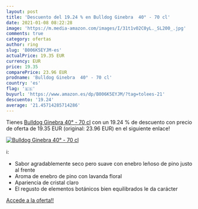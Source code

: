 ```yaml
---
layout: post
title: 'Descuento del 19.24 % en Bulldog Ginebra  40° - 70 cl'
date: 2021-01-08 08:22:28
image: 'https://m.media-amazon.com/images/I/31t1v02C0yL._SL200_.jpg'
comments: true
category: ofertas
author: ring
slug: 'B006K5EYJM-es'
actualPrice: 19.35 EUR
currency: EUR
price: 19.35
comparePrice: 23.96 EUR
prodname: 'Bulldog Ginebra  40° - 70 cl'
country: 'es'
flag: '🇪🇸'
buyurl: 'https://www.amazon.es/dp/B006K5EYJM/?tag=tolees-21'
descuento: '19.24'
average: '21.45714285714286'
---
```


Tienes [Bulldog Ginebra  40° - 70 cl](https://www.amazon.es/dp/B006K5EYJM/?tag=tolees-21) con un 19.24 % de descuento con precio de oferta de 19.35 EUR (original: 23.96 EUR) en el siguiente enlace!

[![Bulldog Ginebra  40° - 70 cl](https://m.media-amazon.com/images/I/31t1v02C0yL._SL200_.jpg)](https://www.amazon.es/dp/B006K5EYJM/?tag=tolees-21)

ℹ️:

- Sabor agradablemente seco pero suave con enebro leñoso de pino justo al frente
- Aroma de enebro de pino con lavanda floral
- Apariencia de cristal claro
- El regusto de elementos botánicos bien equilibrados le da carácter

[Accede a la oferta!!](https://www.amazon.es/dp/B006K5EYJM/?tag=tolees-21)
